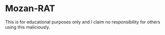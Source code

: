 # Mozan-RAT
This is for educational purposes only and I claim no responsibility for others using this maliciously.
